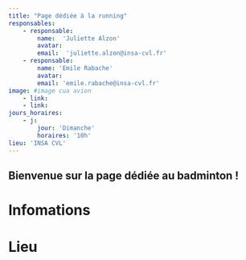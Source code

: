 ```yaml
---
title: "Page dédiée à la running"
responsables:   
    - responsable:
        name:  'Juliette Alzon'
        avatar:
        email:  'juliette.alzon@insa-cvl.fr'
    - responsable:
        name: 'Emile Rabache'
        avatar:
        email: 'emile.rabache@insa-cvl.fr'
image: #image cua avion
    - link:
    - link:
jours_horaires:
    - j:
        jour: 'Dimanche' 
        horaires: '10h'
lieu: 'INSA CVL'
---
```


## Bienvenue sur la page dédiée au badminton !
# Infomations


# Lieu